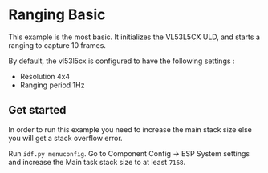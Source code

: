 # Ranging Basic
This example is the most basic. It initializes the VL53L5CX ULD, and starts a ranging to capture 10 frames.

By default, the vl53l5cx is configured to have the following settings :
- Resolution 4x4
- Ranging period 1Hz

## Get started
In order to run this example you need to increase the main stack size else you will get a stack overflow error.

Run `idf.py menuconfig`. Go to Component Config -> ESP System settings and increase the Main task stack size to at least `7168`.